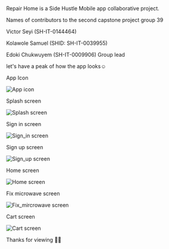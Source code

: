 #

Repair Home is a Side Hustle Mobile app collaborative project.

Names of contributors to the second capstone project group 39

Victor Seyi (SH-IT-0144464)

Kolawole Samuel (SHID: SH-IT-0039955)

Edoki Chukwuyem (SH-IT-0009906)     Group lead

let's have a peak of how the app looks☺️



App Icon


![App icon](https://user-images.githubusercontent.com/92238247/168580629-0d54673b-9a87-472f-ae83-1c5ebda5ae59.png)

Splash screen


![Splash screen](https://user-images.githubusercontent.com/92238247/168580719-e216926c-95f0-409d-949a-49bceaa59a2c.png)

Sign in screen


![Sign_in screen](https://user-images.githubusercontent.com/92238247/168580827-77a5982d-9330-49da-a5e2-71fa6ba099f0.png)

Sign up screen


![Sign_up screen](https://user-images.githubusercontent.com/92238247/168580907-58948318-1c36-4643-8221-f2aeb9ba94f0.png)

Home screen


![Home screen](https://user-images.githubusercontent.com/92238247/168580950-86fed561-800e-498f-af5c-6d859a134a1b.png)

Fix microwave screen


![Fix_mircrowave screen](https://user-images.githubusercontent.com/92238247/168581053-a79ddb51-7260-4207-84f5-b7544608d510.png)


Cart screen


![Cart screen](https://user-images.githubusercontent.com/92238247/168581115-dd3cdf47-63b2-4a89-be5e-300c9f4c1130.png)


Thanks for viewing 🎊🎊
